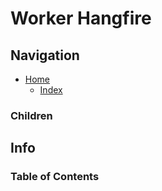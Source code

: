 # Worker Hangfire

## Navigation

* [Home](/README.md)
  * [Index](/docs/Index.md)

### Children

## Info

### Table of Contents
